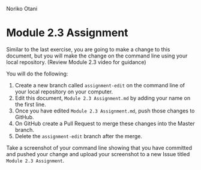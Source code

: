 Noriko Otani

# Module 2.3 Assignment

Similar to the last exercise, you are going to make a change to this document, but you will make the change on the command line
using your local repository. (Review Module 2.3 video for guidance)

You will do the following:
1. Create a new branch called `assignment-edit` on the command line of your local repository on your computer.
2. Edit this document, `Module 2.3 Assignment.md` by adding your name on the first line. 
3. Once you have edited `Module 2.3 Assignment.md`, push those changes to GitHub.
4. On GitHub create a Pull Request to merge these changes into the Master branch. 
5. Delete the `assignment-edit` branch after the merge.

Take a screenshot of your command line showing that you have committed and pushed your change
and upload your screenshot to a new Issue titled `Module 2.3 Assignment`. 
